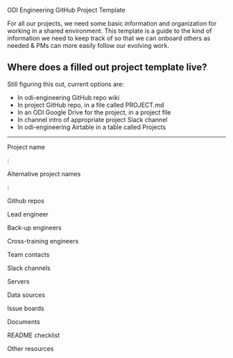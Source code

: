 ODI Engineering GitHub Project Template

For all our projects, we need some basic information and organization for working in a shared environment. This template is a guide to the kind of information we need to keep track of so that we can onboard others as needed & PMs can more easily follow our evolving work.

## Where does a filled out project template live?

Still figuring this out, current options are:
* In odi-engineering GitHub repo wiki
* In project GitHub repo, in a file called PROJECT.md
* In an ODI Google Drive for the project, in a project file
* In channel intro of appropriate project Slack channel 
* In odi-engineering Airtable in a table called Projects

---

Project name
<!-- :The most accurate name for a project you can come up with. 
covid19.ca.gov -->
: 

Alternative project names
<!-- :Projects in development are often referred to by multiple names. To help everyone 
connect the dots, please include alternative names. -->
: 

Github repos
<!-- :List of relevant github repos for this project -->

Lead engineer
<!-- :Name of technical lead of the project -->

Back-up engineers
<!-- :Name of backup lead engineer -->

Cross-training engineers
<!-- :Engineers that are cross-trained or onboarding to the project -->

Team contacts
<!-- :Names of who to check with on a project -->

Slack channels
<!-- :Relevant Slack channels -->

Servers
<!-- :Domains and Server assets used for this project -->

Data sources
<!-- :What data sources are required. If needed you can create a data-package.json for the repo -->

Issue boards
<!-- :What project issue boards or project management tools are used for this project? -->

Documents
<!-- :Which documents folder (or Google Drive) is the appropriate one for this project? -->

README checklist
<!-- :We are making a README template for better documenting our code. Is it filled out? -->

Other resources
<!-- :Anything else? -->
